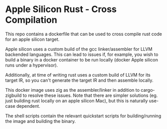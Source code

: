 # Apple Silicon Rust - Cross Compilation

This repo contains a dockerfile that can be used to cross compile rust code for an apple silicon target.

Apple silicon uses a custom build of the gcc linker/assembler for LLVM backended languages. This can lead to issues if, for example, you wish to build a binary in a docker container to be run locally (docker Apple silicon runs under a hypervisor).

Additionally, at time of writing rust uses a custom build of LLVM for its target IR, so you can't generate the target IR and then assemble locally.

This docker image uses zig as the assembler/linker in addition to cargo-zigbuild to resolve these issues. Note that there are simpler solutions (eg. just building rust locally on an apple silicon Mac), but this is naturally use-case dependent.

The shell scripts contain the relevant quickstart scripts for building/running the image and building the binary.
